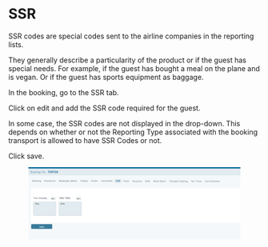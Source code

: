 # SSR

SSR codes are special codes sent to the airline companies in the reporting lists.

They generally describe a particularity of the product or if the guest has special needs. For example, if the guest has bought a meal on the plane and is vegan. Or if the guest has sports equipment as baggage.

In the booking, go to the SSR tab.

Click on edit and add the SSR code required for the guest.

In some case, the SSR codes are not displayed in the drop-down. This depends on whether or not the Reporting Type associated with the booking transport is allowed to have SSR Codes or not.

Click save.

<figure><img src="../../.gitbook/assets/image (2) (1) (1).png" alt=""><figcaption></figcaption></figure>
